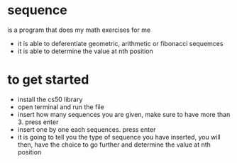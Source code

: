 # sequence
is a program that does my math exercises for me
- it is able to deferentiate geometric, arithmetic or fibonacci sequemces
- it is able to determine the value at nth position

# to get started
- install the cs50 library
- open terminal and run the file
- insert how many sequences you are given, make sure to have more than 3. press enter
- insert one by one each sequences. press enter
- it is going to tell you the type of sequence you have inserted, you will then, have the choice to go further and determine the value at nth position
